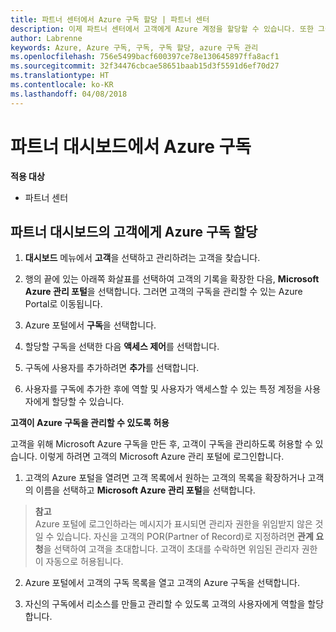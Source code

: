 ```yaml
---
title: 파트너 센터에서 Azure 구독 할당 | 파트너 센터
description: 이제 파트너 센터에서 고객에게 Azure 계정을 할당할 수 있습니다. 또한 그들 스스로 구독을 관리하도록 할 수도 있습니다.
author: Labrenne
keywords: Azure, Azure 구독, 구독, 구독 할당, azure 구독 관리
ms.openlocfilehash: 756e5499bacf600397ce78e130645897ffa8acf1
ms.sourcegitcommit: 32f34476cbcae58651baab15d3f5591d6ef70d27
ms.translationtype: HT
ms.contentlocale: ko-KR
ms.lasthandoff: 04/08/2018
---
```

# <a name="assign-azure-subscriptions-in-the-partner-dashboard"></a>파트너 대시보드에서 Azure 구독

**적용 대상**

-  파트너 센터
 
## <a name="assign-azure-subcriptions-to-your-customers-in-the-partner-dashboard"></a>파트너 대시보드의 고객에게 Azure 구독 할당

1. **대시보드** 메뉴에서 **고객**을 선택하고 관리하려는 고객을 찾습니다.

2.  행의 끝에 있는 아래쪽 화살표를 선택하여 고객의 기록을 확장한 다음, **Microsoft Azure 관리 포털**을 선택합니다. 그러면 고객의 구독을 관리할 수 있는 Azure Portal로 이동됩니다. 

4. Azure 포털에서 **구독**을 선택합니다.

5. 할당할 구독을 선택한 다음 **액세스 제어**를 선택합니다.

6. 구독에 사용자를 추가하려면 **추가**를 선택합니다. 

7. 사용자를 구독에 추가한 후에 역할 및 사용자가 액세스할 수 있는 특정 계정을 사용자에게 할당할 수 있습니다. 

**고객이 Azure 구독을 관리할 수 있도록 허용**

고객을 위해 Microsoft Azure 구독을 만든 후, 고객이 구독을 관리하도록 허용할 수 있습니다. 이렇게 하려면 고객의 Microsoft Azure 관리 포털에 로그인합니다. 

1.  고객의 Azure 포털을 열려면 고객 목록에서 원하는 고객의 목록을 확장하거나 고객의 이름을 선택하고 **Microsoft Azure 관리 포털**을 선택합니다.
    
 >**참고** <br> Azure 포털에 로그인하라는 메시지가 표시되면 관리자 권한을 위임받지 않은 것일 수 있습니다. 자신을 고객의 POR(Partner of Record)로 지정하려면 **관계 요청**을 선택하여 고객을 초대합니다. 고객이 초대를 수락하면 위임된 관리자 권한이 자동으로 허용됩니다. 

2.  Azure 포털에서 고객의 구독 목록을 열고 고객의 Azure 구독을 선택합니다.

3.  자신의 구독에서 리소스를 만들고 관리할 수 있도록 고객의 사용자에게 역할을 할당합니다.



